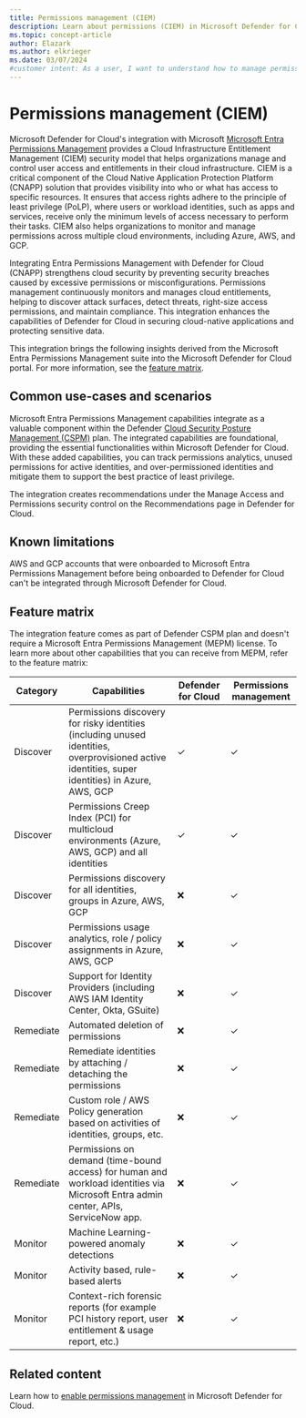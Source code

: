 ```yaml
---
title: Permissions management (CIEM)
description: Learn about permissions (CIEM) in Microsoft Defender for Cloud and enhance the security of your cloud infrastructure.
ms.topic: concept-article
author: Elazark
ms.author: elkrieger
ms.date: 03/07/2024
#customer intent: As a user, I want to understand how to manage permissions effectively so that I can enhance the security of my cloud infrastructure.
---
```


# Permissions management (CIEM)

Microsoft Defender for Cloud's integration with Microsoft [Microsoft Entra Permissions Management](/entra/permissions-management/overview) provides a Cloud Infrastructure Entitlement Management (CIEM) security model that helps organizations manage and control user access and entitlements in their cloud infrastructure. CIEM is a critical component of the Cloud Native Application Protection Platform (CNAPP) solution that provides visibility into who or what has access to specific resources. It ensures that access rights adhere to the principle of least privilege (PoLP), where users or workload identities, such as apps and services, receive only the minimum levels of access necessary to perform their tasks. CIEM also helps organizations to monitor and manage permissions across multiple cloud environments, including Azure, AWS, and GCP.

Integrating Entra Permissions Management with Defender for Cloud (CNAPP) strengthens cloud security by preventing security breaches caused by excessive permissions or misconfigurations. Permissions management continuously monitors and manages cloud entitlements, helping to discover attack surfaces, detect threats, right-size access permissions, and maintain compliance. This integration enhances the capabilities of Defender for Cloud in securing cloud-native applications and protecting sensitive data.

This integration brings the following insights derived from the Microsoft Entra Permissions Management suite into the Microsoft Defender for Cloud portal. For more information, see the [feature matrix](#feature-matrix).

## Common use-cases and scenarios

Microsoft Entra Permissions Management capabilities integrate as a valuable component within the Defender [Cloud Security Posture Management (CSPM)](concept-cloud-security-posture-management.md) plan. The integrated capabilities are foundational, providing the essential functionalities within Microsoft Defender for Cloud. With these added capabilities, you can track permissions analytics, unused permissions for active identities, and over-permissioned identities and mitigate them to support the best practice of least privilege.

The integration creates recommendations under the Manage Access and Permissions security control on the Recommendations page in Defender for Cloud.

## Known limitations

AWS and GCP accounts that were onboarded to Microsoft Entra Permissions Management before being onboarded to Defender for Cloud can't be integrated through Microsoft Defender for Cloud.

## Feature matrix

The integration feature comes as part of Defender CSPM plan and doesn't require a Microsoft Entra Permissions Management (MEPM) license. To learn more about other capabilities that you can receive from MEPM, refer to the feature matrix:

| Category  | Capabilities                                                 | Defender for Cloud | Permissions management |
| --------- | ------------------------------------------------------------ | ------------------ | ---------------------- |
| Discover  | Permissions  discovery for risky identities (including unused identities, overprovisioned  active identities, super identities) in Azure, AWS, GCP | ✓                  | ✓                      |
| Discover  | Permissions  Creep Index (PCI) for multicloud environments (Azure, AWS, GCP) and all  identities | ✓                  | ✓                      |
| Discover  | Permissions  discovery for all identities, groups in Azure, AWS, GCP | ❌                  | ✓                      |
| Discover  | Permissions  usage analytics, role / policy assignments in Azure, AWS, GCP | ❌                  | ✓                      |
| Discover  | Support  for Identity Providers (including AWS IAM Identity Center, Okta, GSuite) | ❌                  | ✓                      |
| Remediate | Automated  deletion of permissions                           | ❌                  | ✓                      |
| Remediate | Remediate  identities by attaching / detaching the permissions | ❌                  | ✓                      |
| Remediate | Custom  role / AWS Policy generation based on activities of identities, groups, etc. | ❌                  | ✓                      |
| Remediate | Permissions  on demand (time-bound access) for human and workload identities via Microsoft Entra admin center, APIs, ServiceNow app. | ❌                  | ✓                      |
| Monitor   | Machine  Learning-powered anomaly detections                 | ❌                  | ✓                      |
| Monitor   | Activity  based, rule-based alerts                           | ❌                  | ✓                      |
| Monitor   | Context-rich  forensic reports (for example PCI history report, user entitlement &  usage report, etc.) | ❌                  | ✓                      |

## Related content

Learn how to [enable permissions management](enable-permissions-management.md) in Microsoft Defender for Cloud.
